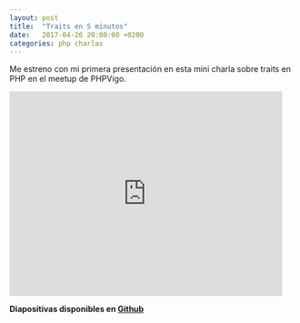 ```yaml
---
layout: post
title:  "Traits en 5 minutos"
date:   2017-04-26 20:00:00 +0200
categories: php charlas
---
```

Me estreno con mi primera presentación en esta mini charla sobre traits en PHP en el meetup de PHPVigo.

<iframe width="480" height="360" src="http://www.youtube.com/embed/yzoyQg1NIRo" frameborder="0"> </iframe>


**Diapositivas disponibles en [Github](https://github.com/carlosgoce/talks/blob/master/php_traits.md)**
